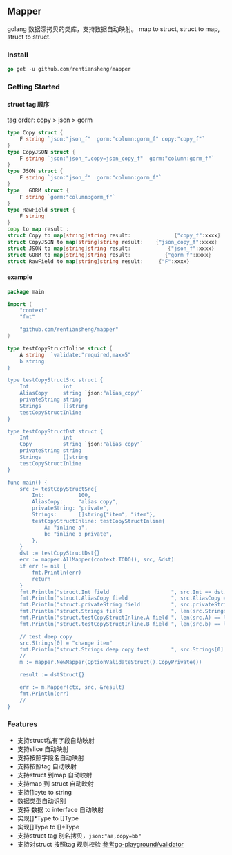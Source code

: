## Mapper
golang 数据深拷贝的类库，支持数据自动映射。 map to struct, struct to map, struct to struct.


### Install 
```go
go get -u github.com/rentiansheng/mapper
```

### Getting Started

#### struct tag 顺序
tag order: copy > json > gorm
``` go
type Copy struct {
    F string `json:"json_f"  gorm:"column:gorm_f" copy:"copy_f"`
}
type CopyJSON struct {
    F string `json:"json_f,copy=json_copy_f"  gorm:"column:gorm_f"`
}
type JSON struct {
    F string `json:"json_f"  gorm:"column:gorm_f"`
}
type   GORM struct {
    F string `gorm:"column:gorm_f"`
}
type RawField struct {
    F string 
}
copy to map result :
struct Copy to map[string]string result:              {"copy_f":xxxx}
struct CopyJSON to map[string]string result:    {"json_copy_f":xxxx}
struct JSON to map[string]string result:            {"json_f":xxxx}
struct GORM to map[string]string result:           {"gorm_f":xxxx}
struct RawField to map[string]string result:     {"F":xxxx}
```




#### example
```go
package main

import (
	"context"
	"fmt"

	"github.com/rentiansheng/mapper"
)

type testCopyStructInline struct {
	A string  `validate:"required,max=5"
	b string
}

type testCopyStructSrc struct {
	Int           int
	AliasCopy     string `json:"alias_copy"`
	privateString string
	Strings       []string
	testCopyStructInline
}

type testCopyStructDst struct {
	Int           int
	Copy          string `json:"alias_copy"`
	privateString string
	Strings       []string
	testCopyStructInline
}

func main() {
	src := testCopyStructSrc{
		Int:           100,
		AliasCopy:     "alias copy",
		privateString: "private",
		Strings:       []string{"item", "item"},
		testCopyStructInline: testCopyStructInline{
			A: "inline a",
			b: "inline b private",
		},
	}
	dst := testCopyStructDst{}
	err := mapper.AllMapper(context.TODO(), src, &dst)
	if err != nil {
		fmt.Println(err)
		return
	}
	fmt.Println("struct.Int field                    ", src.Int == dst.Int)
	fmt.Println("struct.AliasCopy field              ", src.AliasCopy == dst.Copy)
	fmt.Println("struct.privateString field          ", src.privateString == dst.privateString)
	fmt.Println("struct.Strings field                ", len(src.Strings) == len(dst.Strings))
	fmt.Println("struct.testCopyStructInline.A field ", len(src.A) == len(dst.A))
	fmt.Println("struct.testCopyStructInline.B field ", len(src.b) == len(dst.b))

	// test deep copy
	src.Strings[0] = "change item"
	fmt.Println("struct.Strings deep copy test       ", src.Strings[0] != dst.Strings[0])
	//
	m := mapper.NewMapper(OptionValidateStruct().CopyPrivate())

	result := dstStruct{}

	err := m.Mapper(ctx, src, &result)
	fmt.Println(err)
	//
}

```


### Features

- 支持struct私有字段自动映射
- 支持slice 自动映射
- 支持按照字段名自动映射
- 支持按照tag 自动映射
- 支持struct 到map 自动映射
- 支持map 到 struct 自动映射
- 支持[]byte to string 
- 数据类型自动识别
- 支持 数据 to interface 自动映射
- 实现[]*Type to []Type
- 实现[]Type to []*Type 
- 支持struct tag 别名拷贝，`json:"aa,copy=bb"`
- 支持对struct 按照tag 规则校验 [参考go-playground/validator](https://github.com/go-playground/validator#baked-in-validations)

